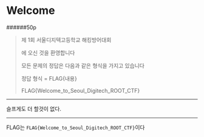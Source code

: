 # Welcome

######50p

>제 1회 서울디지텍고등학교 해킹방어대회 
>
>에 오신 것을 환영합니다
>
>모든 문제의 정답은 다음과 같은 형식을 가지고 있습니다 
>
>정답 형식  = FLAG{내용} 
>
>
>FLAG{Welcome_to_Seoul_Digitech_ROOT_CTF}

----

슬프게도 더 할것이 없다.

-------------

FLAG는 `FLAG{Welcome_to_Seoul_Digitech_ROOT_CTF}`이다

